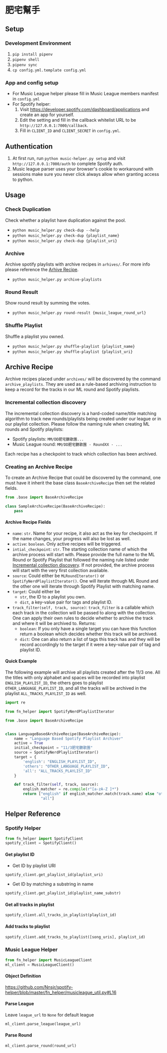 # 肥宅幫手

## Setup

### Development Environment
1. `pip install pipenv`
2. `pipenv shell`
3. `pipenv sync`
4. `cp config.yml.template config.yml`

### App and config setup
* For Music League helper please fill in Music League members manifest in `config.yml`
* For Spotify helper:
    1. Visit https://developer.spotify.com/dashboard/applications 
and create an app for yourself. 
    2. Edit the setting and fill in the callback whitelist URL to be `http://127.0.0.1:7000/callback`.
    3. Fill in `CLIENT_ID` and `CLIENT_SECRET` in `config.yml`.

## Authentication
1. At first run, run `python music-helper.py setup` and visit `http://127.0.0.1:7000/auth` to complete Spotify auth.
2. Music league parser uses your browser's cookie to workaround with sessions
make sure you never click always allow when granting access to python.

## Usage

### Check Duplication
Check whether a playlist have duplication against the pool.

* `python music_helper.py check-dup --help`
* `python music_helper.py check-dup {playlist_name}`
* `python music_helper.py check-dup {playlist_uri}`

### Archive 
Archive spotify playlists with archive recipes in `arhives/`. For more info
please reference the [Arhive Recipe](#arhive-recipe).

* `python music_helper.py archive-playlists`


### Round Result
Show round result by summing the votes.

* `python music_helper.py round-result {music_league_round_url}`


### Shuffle Playlist
Shuffle a playlist you owned.

* `python music_helper.py shuffle-playlist {playlist_name}`
* `python music_helper.py shuffle-playlist {playlist_uri}`


## Archive Recipe
Archive recipes placed under `archives/` will be discovered by the command 
`archive_playlists`. They are used as a rule-based archiving instruction to 
keep a record for the tracks in our ML round and Spotify playlists. 

### Incremental collection discovery
The incremental collection discovery is a hard-coded name/title matching 
algorithm to track new rounds/playlists being created under our league or in
our playlist collection. Please follow the naming rule when creating ML rounds
and Spotify playlists:

* Spotify playlists: `MM/DD肥宅聽歌團...`
* Music League round: `MM/DD肥宅聽歌團 - RoundXX - ...`

Each recipe has a checkpoint to track which collection has been archived. 

### Creating an Archive Recipe
To create an Archive Recipe that could be discovered by the command, one must
have it inherit the base class `BaseArchiveRecipe` then set the related fields.

```python 
from .base import BaseArchiveRecipe

class SampleArchiveRecipe(BaseArchiveRecipe):
    pass
```

#### Archive Recipe Fields
* `name`: `str`. Name for your recipe, it also act as the key for checkpoint. 
If the name changes, your progress will also be lost as well.
* `active`: `boolean`. Only active recipes will be triggered.
* `intial_checkpoint`: `str`. The starting collection name of which the archive
process will start with. Please provide the full name to the ML Round or Spotify
Playlist that followed the naming rule listed under
[Incremental collection discovery](#incremental-collection-discovery). If not
provided, the archive process will start with the very first collection
available.
* `source`: Could either be `MLRoundIterator()` or `SpotifyNerdPlaylistIterator()`.
One will iterate through ML Round and the other one will iterate through 
Spotify Playlist with matching name.
* `target`: Could either be 
    * `str`, the ID to a playlist you own. 
    * `dict`, a key-value pair for tags and playlist ID.
* `track_filter(self, track, source)`: `track_filter` is a callable which each
track in the collection will be passed to along with the collection. One can
apply their own rules to decide whether to archive the track and where it will
be archived to. Returns:
    * `boolean`: If you only have a single target you can have this function
       return a boolean which decides whether this track will be archived.
    * `dict`: One can also return a list of tags this track has and they will
       be record accordingly to the target if it were a key-value pair of
       tag and playlist ID.


#### Quick Example
The following example will archive all playlists created after the 11/3 one. 
All the titles with only alphabet and spaces will be recorded into 
playlist `ENGLISH_PLAYLIST_ID`, the others goes to playlist 
`OTHER_LANGUAGE_PLAYLIST_ID`, and all the tracks will be archived in the playlist
`ALL_TRACKS_PLAYLIST_ID` as well.

```python
import re

from fn_helper import SpotifyNerdPlaylistIterator

from .base import BaseArchiveRecipe


class LanguageBasedArchiveRecipe(BaseArchiveRecipe):
    name = "Language Based Spotify Playlist Archiver"
    active = True
    initial_checkpoint = "11/3肥宅聽歌團"
    source = SpotifyNerdPlaylistIterator()
    target = {
        'english': "ENGLISH_PLAYLIST_ID",
        'others': "OTHER_LANGUAGE_PLAYLIST_ID",
        'all': "ALL_TRACKS_PLAYLIST_ID"
    }

    def track_filter(self, track, source):
        english_matcher = re.compile(r"[a-zA-Z ]*")
        return ["english" if english_matcher.match(track.name) else "others",
                "all"]
``` 

## Helper Reference

### Spotify Helper

```python
from fn_helper import SpotifyClient
spotify_client = SpotifyClient()
```

#### Get playlist ID
* Get ID by playlist URI
```python
spotify_client.get_playlist_id(playlist_uri)
```

* Get ID by matching a substring in name
```python
spotify_client.get_playlist_id(playlist_name_substr)
```

#### Get all tracks in playlist 
```python
spotify_client.all_tracks_in_playlist(playlist_id)
```

#### Add tracks to playlist
```python
spotify_client.add_tracks_to_playlist([song_uris], playlist_id)
```

### Music League Helper
```python
from fn_helper import MusicLeagueClient
ml_client = MusicLeagueClient()
```

#### Object Definition
https://github.com/Nnsjr/spotify-helper/blob/master/fn_helper/musicleague_util.py#L16
 
#### Parse League
Leave `league_url` to `None` for default league
```python
ml_client.parse_league(league_url)
```

#### Parse Round
```python
ml_client.parse_round(round_url)
```
